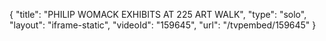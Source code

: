 {
    "title": "PHILIP WOMACK EXHIBITS AT 225 ART WALK",
    "type": "solo",
    "layout": "iframe-static",
    "videoId": "159645",
    "url": "\/tvpembed\/159645"
}